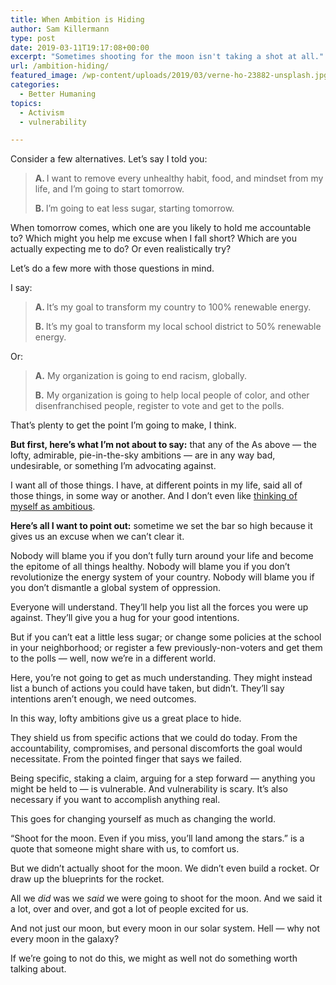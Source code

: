 ```yaml
---
title: When Ambition is Hiding
author: Sam Killermann
type: post
date: 2019-03-11T19:17:08+00:00
excerpt: "Sometimes shooting for the moon isn't taking a shot at all."
url: /ambition-hiding/
featured_image: /wp-content/uploads/2019/03/verne-ho-23882-unsplash.jpg
categories:
  - Better Humaning
topics:
  - Activism
  - vulnerability

---
```

Consider a few alternatives. Let&#8217;s say I told you:

<blockquote class="wp-block-quote">
  <p>
    <strong>A. </strong>I want to remove every unhealthy habit, food, and mindset from my life, and I&#8217;m going to start tomorrow.
  </p>
  
  <p>
    <strong>B. </strong>I&#8217;m going to eat less sugar, starting tomorrow.
  </p>
</blockquote>

When tomorrow comes, which one are you likely to hold me accountable to? Which might you help me excuse when I fall short? Which are you actually expecting me to do? Or even realistically try?

Let&#8217;s do a few more with those questions in mind.

I say:

<blockquote class="wp-block-quote">
  <p>
    <strong>A. </strong>It&#8217;s my goal to transform my country to 100% renewable energy.
  </p>
  
  <p>
    <strong>B. </strong>It&#8217;s my goal to transform my local school district to 50% renewable energy.
  </p>
</blockquote>

Or:

<blockquote class="wp-block-quote">
  <p>
    <strong>A.</strong> My organization is going to end racism, globally.
  </p>
  
  <p>
    <strong>B.</strong> My organization is going to help local people of color, and other disenfranchised people, register to vote and get to the polls.
  </p>
</blockquote>

That&#8217;s plenty to get the point I&#8217;m going to make, I think.

**But first, here&#8217;s what I&#8217;m not about to say:** that any of the As above &#8212; the lofty, admirable, pie-in-the-sky ambitions &#8212; are in any way bad, undesirable, or something I&#8217;m advocating against. 

I want all of those things. I have, at different points in my life, said all of those things, in some way or another. And I don&#8217;t even like [thinking of myself as ambitious][1].

**Here&#8217;s all I want to point out:** sometime we set the bar so high because it gives us an excuse when we can&#8217;t clear it.

<!--more-->

Nobody will blame you if you don&#8217;t fully turn around your life and become the epitome of all things healthy. Nobody will blame you if you don&#8217;t revolutionize the energy system of your country. Nobody will blame you if you don&#8217;t dismantle a global system of oppression.

Everyone will understand. They&#8217;ll help you list all the forces you were up against. They&#8217;ll give you a hug for your good intentions.

But if you can&#8217;t eat a little less sugar; or change some policies at the school in your neighborhood; or register a few previously-non-voters and get them to the polls &#8212; well, now we&#8217;re in a different world.

Here, you&#8217;re not going to get as much understanding. They might instead list a bunch of actions you could have taken, but didn&#8217;t. They&#8217;ll say intentions aren&#8217;t enough, we need outcomes.

In this way, lofty ambitions give us a great place to hide. 

They shield us from specific actions that we could do today. From the accountability, compromises, and personal discomforts the goal would necessitate. From the pointed finger that says we failed.

Being specific, staking a claim, arguing for a step forward &#8212; anything you might be held to &#8212; is vulnerable. And vulnerability is scary. It&#8217;s also necessary if you want to accomplish anything real.

This goes for changing yourself as much as changing the world.

“Shoot for the moon. Even if you miss, you&#8217;ll land among the stars.” is a quote that someone might share with us, to comfort us.

But we didn&#8217;t actually shoot for the moon. We didn&#8217;t even build a rocket. Or draw up the blueprints for the rocket.

All we _did_ was we _said_ we were going to shoot for the moon. And we said it a lot, over and over, and got a lot of people excited for us. 

And not just our moon, but every moon in our solar system. Hell &#8212; why not every moon in the galaxy? 

If we&#8217;re going to not do this, we might as well not do something worth talking about.

 [1]: /insulted-by-ambition/